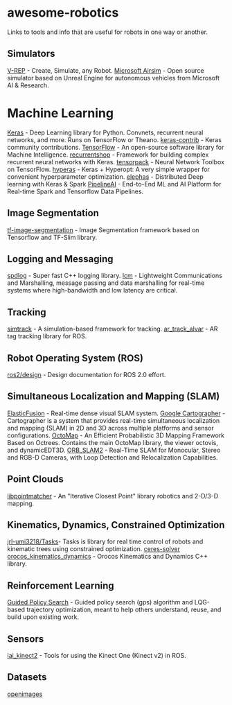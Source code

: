# awesome-robotics
Links to tools and info that are useful for robots in one way or another.

Simulators
----------

[V-REP](coppeliarobotics.com/index.html) - Create, Simulate, any Robot.
[Microsoft Airsim](https://github.com/Microsoft/AirSim) - Open source simulator based on Unreal Engine for autonomous vehicles from Microsoft AI & Research.

Machine Learning
================

[Keras](keras.io) - Deep Learning library for Python. Convnets, recurrent neural networks, and more. Runs on TensorFlow or Theano.
[keras-contrib](https://github.com/farizrahman4u/keras-contrib) - Keras community contributions.
[TensorFlow](tensorflow.org) - An open-source software library for Machine Intelligence.
[recurrentshop](https://github.com/datalogai/recurrentshop) - Framework for building complex recurrent neural networks with Keras.
[tensorpack](https://github.com/ppwwyyxx/tensorpack) - Neural Network Toolbox on TensorFlow.
[hyperas](https://github.com/maxpumperla/hyperas) - Keras + Hyperopt: A very simple wrapper for convenient hyperparameter optimization.
[elephas](https://github.com/maxpumperla/elephas) - Distributed Deep learning with Keras & Spark
[PipelineAI](https://github.com/fluxcapacitor/pipeline) - End-to-End ML and AI Platform for Real-time Spark and Tensorflow Data Pipelines.

Image Segmentation
------------------

[tf-image-segmentation](https://github.com/warmspringwinds/tf-image-segmentation) - Image Segmentation framework based on Tensorflow and TF-Slim library.


Logging and Messaging
---------------------

[spdlog](https://github.com/gabime/spdlog) - Super fast C++ logging library.
[lcm](https://github.com/lcm-proj/lcm) - Lightweight Communications and Marshalling, message passing and data marshalling for real-time systems where high-bandwidth and low latency are critical.

Tracking
--------

[simtrack](https://github.com/karlpauwels/simtrack) - A simulation-based framework for tracking.
[ar_track_alvar](https://github.com/sniekum/ar_track_alvar) - AR tag tracking library for ROS.

Robot Operating System (ROS)
----------------------------

[ros2/design](https://github.com/ros2/design) - Design documentation for ROS 2.0 effort.


Simultaneous Localization and Mapping (SLAM)
--------------------------------------------

[ElasticFusion](https://github.com/mp3guy/ElasticFusion) - Real-time dense visual SLAM system.
[Google Cartographer](https://github.com/googlecartographer/cartographer/) - Cartographer is a system that provides real-time simultaneous localization and mapping (SLAM) in 2D and 3D across multiple platforms and sensor configurations.
[OctoMap](https://github.com/OctoMap/octomap) - An Efficient Probabilistic 3D Mapping Framework Based on Octrees. Contains the main OctoMap library, the viewer octovis, and dynamicEDT3D.
[ORB_SLAM2](https://github.com/raulmur/ORB_SLAM2) - Real-Time SLAM for Monocular, Stereo and RGB-D Cameras, with Loop Detection and Relocalization Capabilities.

Point Clouds
------------

[libpointmatcher](https://github.com/ethz-asl/libpointmatcher) - An "Iterative Closest Point" library robotics and 2-D/3-D mapping.


Kinematics, Dynamics, Constrained Optimization
----------------------------------------------

[jrl-umi3218/Tasks](https://github.com/jrl-umi3218/Tasks)- Tasks is library for real time control of robots and kinematic trees using constrained optimization.
[ceres-solver](https://github.com/ceres-solver/ceres-solver)
[orocos_kinematics_dynamics](https://github.com/orocos/orocos_kinematics_dynamics) - Orocos Kinematics and Dynamics C++ library.

Reinforcement Learning
----------------------

[Guided Policy Search](https://github.com/cbfinn/gps) - Guided policy search (gps) algorithm and LQG-based trajectory optimization, meant to help others understand, reuse, and build upon existing work. 


Sensors
-------

[iai_kinect2](https://github.com/code-iai/iai_kinect2) - Tools for using the Kinect One (Kinect v2) in ROS.


Datasets
--------

[openimages](https://github.com/openimages/dataset/)

